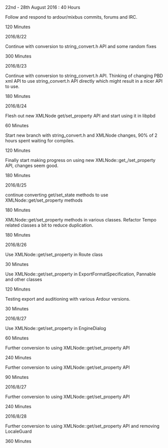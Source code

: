 22nd - 28th August 2016 : 40 Hours

Follow and respond to ardour/mixbus commits, forums and IRC.

120 Minutes

2016/8/22

Continue with conversion to string_convert.h API and some random fixes

300 Minutes

2016/8/23

Continue with conversion to string_convert.h API. Thinking of changing PBD xml
API to use string_convert.h API directly which might result in a nicer API to
use.

180 Minutes

2016/8/24

Flesh out new XMLNode get/set_property API and start using it in libpbd

60 Minutes

Start new branch with string_convert.h and XMLNode changes, 90% of 2 hours
spent waiting for compiles.

120 Minutes

Finally start making progress on using new XMLNode::get_/set_property API,
changes seem good.

180 Minutes

2016/8/25

continue converting get/set_state methods to use XMLNode::get/set_property
methods

180 Minutes

XMLNode::get/set_property methods in various classes. Refactor Tempo related
classes a bit to reduce duplication.

180 Minutes

2016/8/26

Use XMLNode::get/set_property in Route class

30 Minutes

Use XMLNode::get/set_property in ExportFormatSpecification, Pannable and other
classes

120 Minutes

Testing export and auditioning with various Ardour versions.

30 Minutes

2016/8/27

Use XMLNode::get/set_property in EngineDialog

60 Minutes

Further conversion to using XMLNode::get/set_property API

240 Minutes

Further conversion to using XMLNode::get/set_property API

90 Minutes

2016/8/27

Further conversion to using XMLNode::get/set_property API

240 Minutes

2016/8/28

Further conversion to using XMLNode::get/set_property API and removing
LocaleGuard

360 Minutes

